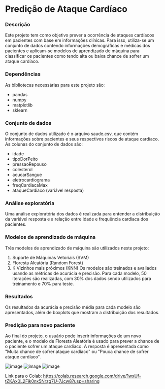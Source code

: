 # Predição de Ataque Cardíaco
### Descrição
Este projeto tem como objetivo prever a ocorrência de ataques cardíacos em pacientes com base em informações clínicas. Para isso, utiliza-se um conjunto de dados contendo informações demográficas e médicas dos pacientes e aplicam-se modelos de aprendizado de máquina para classificar os pacientes como tendo alta ou baixa chance de sofrer um ataque cardíaco.

### Dependências
As bibliotecas necessárias para este projeto são:

- pandas
- numpy
- matplotlib
- sklearn
### Conjunto de dados
O conjunto de dados utilizado é o arquivo saude.csv, que contém informações sobre pacientes e seus respectivos riscos de ataque cardíaco. As colunas do conjunto de dados são:

- idade
- tipoDorPeito
- pressaoRepouso
- colesterol
- acucarSangue
- eletrocardiograma
- freqCardiacaMax
- ataqueCardiaco (variável resposta)
### Análise exploratória
Uma análise exploratória dos dados é realizada para entender a distribuição da variável resposta e a relação entre idade e frequência cardíaca dos pacientes.

### Modelos de aprendizado de máquina
Três modelos de aprendizado de máquina são utilizados neste projeto:

1. Suporte de Máquinas Vetoriais (SVM)
2. Floresta Aleatória (Random Forest)
3. K Vizinhos mais próximos (KNN)
Os modelos são treinados e avaliados usando as métricas de acurácia e precisão. Para cada modelo, 50 iterações são realizadas, com 30% dos dados sendo utilizados para treinamento e 70% para teste.

### Resultados
Os resultados da acurácia e precisão média para cada modelo são apresentados, além de boxplots que mostram a distribuição dos resultados.

### Predição para novo paciente
Ao final do projeto, o usuário pode inserir informações de um novo paciente, e o modelo de Floresta Aleatória é usado para prever a chance de o paciente sofrer um ataque cardíaco. A resposta é apresentada como "Muita chance de sofrer ataque cardíaco" ou "Pouca chance de sofrer ataque cardíaco".


![image](https://user-images.githubusercontent.com/80500801/234926025-8cf6d174-ab21-4a14-8534-d8e8ea86702b.png)
![image](https://user-images.githubusercontent.com/80500801/234926062-ececd94a-b8f4-4208-9352-12df638f668c.png)
![image](https://user-images.githubusercontent.com/80500801/234926095-6e18f4f0-570d-4d95-8a08-5d1a571a9d8e.png)

Link para o Colab: https://colab.research.google.com/drive/1wxUf-tZKAx0L2Fik0nx5Nrzg7U-7Jcw8?usp=sharing

